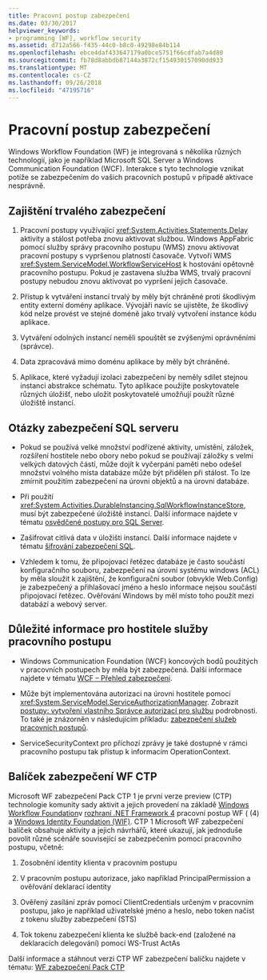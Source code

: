 ```yaml
---
title: Pracovní postup zabezpečení
ms.date: 03/30/2017
helpviewer_keywords:
- programming [WF], workflow security
ms.assetid: d712a566-f435-44c0-b8c0-49298e84b114
ms.openlocfilehash: ebce4daf433647179a0bce5751f66cdfab7a4d80
ms.sourcegitcommit: fb78d8abbdb87144a3872cf154930157090dd933
ms.translationtype: MT
ms.contentlocale: cs-CZ
ms.lasthandoff: 09/26/2018
ms.locfileid: "47195716"
---
```

# <a name="workflow-security"></a>Pracovní postup zabezpečení
Windows Workflow Foundation (WF) je integrovaná s několika různých technologií, jako je například Microsoft SQL Server a Windows Communication Foundation (WCF). Interakce s tyto technologie vznikat potíže se zabezpečením do vašich pracovních postupů v případě aktivace nesprávně.

## <a name="persistence-security-concerns"></a>Zajištění trvalého zabezpečení

1.  Pracovní postupy využívající <xref:System.Activities.Statements.Delay> aktivity a stálost potřeba znovu aktivovat službou. Windows AppFabric pomocí služby správy pracovního postupu (WMS) znovu aktivovat pracovní postupy s vypršenou platností časovače. Vytvoří WMS <xref:System.ServiceModel.WorkflowServiceHost> k hostování opětovně pracovního postupu. Pokud je zastavena služba WMS, trvalý pracovní postupy nebudou znovu aktivovat po vypršení jejich časovače.

2.  Přístup k vytváření instancí trvalý by měly být chráněné proti škodlivým entity externí domény aplikace. Vývojáři navíc se ujistěte, že škodlivý kód nelze provést ve stejné doméně jako trvalý vytvoření instance kódu aplikace.

3.  Vytváření odolných instancí neměli spouštět se zvýšenými oprávněními (správce).

4.  Data zpracovává mimo doménu aplikace by měly být chráněné.

5.  Aplikace, které vyžadují izolaci zabezpečení by neměly sdílet stejnou instanci abstrakce schématu. Tyto aplikace použijte poskytovatele různých úložišť, nebo uložit poskytovatelé umožňují použít různé úložiště instancí.

## <a name="sql-server-security-concerns"></a>Otázky zabezpečení SQL serveru

-   Pokud se používá velké množství podřízené aktivity, umístění, záložek, rozšíření hostitele nebo obory nebo pokud se používají záložky s velmi velkých datových částí, může dojít k vyčerpání paměti nebo odešel množství volného místa databáze může být přidělen při stálost. To lze zmírnit použitím zabezpečení na úrovni objektů a na úrovni databáze.

-   Při použití <xref:System.Activities.DurableInstancing.SqlWorkflowInstanceStore>, musí být zabezpečené úložiště instancí. Další informace najdete v tématu [osvědčené postupy pro SQL Server](https://go.microsoft.com/fwlink/?LinkId=164972).

-   Zašifrovat citlivá data v úložišti instancí. Další informace najdete v tématu [šifrování zabezpečení SQL](https://go.microsoft.com/fwlink/?LinkId=164976).

-   Vzhledem k tomu, že připojovací řetězec databáze je často součástí konfiguračního souboru, zabezpečení na úrovni systému windows (ACL) by měla sloužit k zajištění, že konfigurační soubor (obvykle Web.Config) je zabezpečený a přihlašovací jméno a heslo informace nejsou součástí připojovací řetězec. Ověřování Windows by měl místo toho použít mezi databází a webový server.

## <a name="considerations-for-workflowservicehost"></a>Důležité informace pro hostitele služby pracovního postupu

-   Windows Communication Foundation (WCF) koncových bodů použitých v pracovních postupech by měla být zabezpečená. Další informace najdete v tématu [WCF – Přehled zabezpečení](https://go.microsoft.com/fwlink/?LinkID=164975).

-   Může být implementována autorizaci na úrovni hostitele pomocí <xref:System.ServiceModel.ServiceAuthorizationManager>. Zobrazit [postupy: vytvoření vlastního Správce autorizací pro službu](https://go.microsoft.com/fwlink/?LinkId=192228) podrobnosti. To také je znázorněn v následujícím příkladu: [zabezpečení služeb pracovních postupů](../../../docs/framework/windows-workflow-foundation/samples/securing-workflow-services.md).

-   ServiceSecurityContext pro příchozí zprávy je také dostupné v rámci pracovního postupu tak přístup k informacím OperationContext.

## <a name="wf-security-pack-ctp"></a>Balíček zabezpečení WF CTP
 Microsoft WF zabezpečení Pack CTP 1 je první verze preview (CTP) technologie komunity sady aktivit a jejich provedení na základě [Windows Workflow Foundation](https://msdn.microsoft.com/netframework/aa663328.aspx)v [rozhraní .NET Framework 4](https://msdn.microsoft.com/netframework/default.aspx) pracovní postup WF ( (4) a [Windows Identity Foundation (WIF)](https://msdn.microsoft.com/security/aa570351.aspx).  CTP 1 Microsoft WF zabezpečení balíček obsahuje aktivity a jejich návrhářů, které ukazují, jak jednoduše povolit různé scénáře související se zabezpečením pomocí pracovního postupu, včetně:

1.  Zosobnění identity klienta v pracovním postupu

2.  V pracovním postupu autorizace, jako například PrincipalPermission a ověřování deklarací identity

3.  Ověřený zasílání zpráv pomocí ClientCredentials určeným v pracovním postupu, jako je například uživatelské jméno a heslo, nebo token načíst z tokenu služby zabezpečení (STS)

4.  Tok tokenu zabezpečení klienta ke službě back-end (založené na deklaracích delegování) pomocí WS-Trust ActAs

Další informace a stáhnout verzi CTP WF zabezpečení balíčku najdete v tématu: [WF zabezpečení Pack CTP](http://wf.codeplex.com/releases/view/48114)
